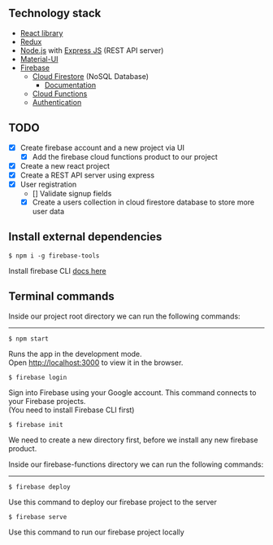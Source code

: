 
## Technology stack
* [React library](https://reactjs.org/)
* [Redux](https://redux.js.org/)
* [Node.js](https://nodejs.org/) with [Express JS](https://expressjs.com/) (REST API server)
* [Material-UI](https://material-ui.com/)
* [Firebase](https://firebase.google.com/)
  * [Cloud Firestore](https://firebase.google.com/products/firestore) (NoSQL Database)
    * [Documentation](https://firebase.google.com/docs/firestore)
  * [Cloud Functions](https://firebase.google.com/products/functions)
  * [Authentication](https://firebase.google.com/products/auth)

## TODO
* [x] Create firebase account and a new project via UI
  * [x] Add the firebase cloud functions product to our project
* [x] Create a new react project
* [x] Create a REST API server using express
* [x] User registration
  * [] Validate signup fields
  * [x] Create a users collection in cloud firestore database to store more user data

## Install external dependencies

`$ npm i -g firebase-tools`

Install firebase CLI [docs here](https://firebase.google.com/docs/cli)


## Terminal commands


Inside our project root directory we can run the following commands:
___

`$ npm start`

Runs the app in the development mode.<br />
Open [http://localhost:3000](http://localhost:3000) to view it in the browser.

`$ firebase login`

Sign into Firebase using your Google account. This command connects to your Firebase projects.<br />
(You need to install Firebase CLI first)

`$ firebase init`

We need to create a new directory first, before we install any new firebase product.

Inside our firebase-functions directory we can run the following commands:
___

`$ firebase deploy`

Use this command to deploy our firebase project to the server

`$ firebase serve`

Use this command to run our firebase project locally



